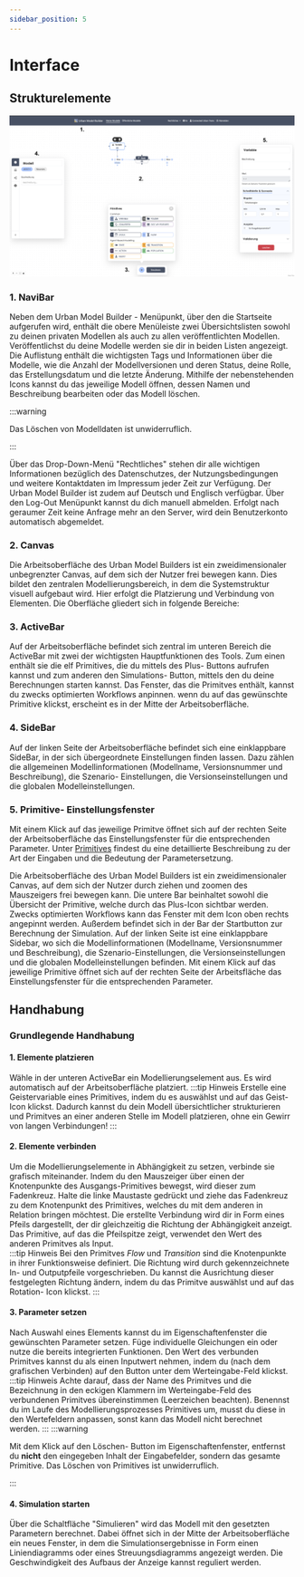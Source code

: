 ```yaml
---
sidebar_position: 5
---
```

# Interface
## Strukturelemente 

![Interface](./img/Interface.png)

### 1. NaviBar
Neben dem Urban Model Builder - Menüpunkt, über den die Startseite aufgerufen wird, enthält die obere Menüleiste zwei Übersichtslisten sowohl zu deinen privaten Modellen als auch zu allen veröffentlichten Modellen. Veröffentlichst du deine Modelle werden sie dir in beiden Listen angezeigt. Die Auflistung enthält die wichtigsten Tags und Informationen über die Modelle, wie die Anzahl der Modellversionen und deren Status, deine Rolle, das Erstellungsdatum und die letzte Änderung. Mithilfe der nebenstehenden Icons kannst du das jeweilige Modell öffnen, dessen Namen und Beschreibung bearbeiten oder das Modell löschen.  

:::warning

Das Löschen von Modelldaten ist unwiderruflich.

:::

Über das Drop-Down-Menü "Rechtliches" stehen dir alle wichtigen Informationen bezüglich des Datenschutzes, der Nutzungsbedingungen und weitere Kontaktdaten im Impressum jeder Zeit zur Verfügung. 
Der Urban Model Builder ist zudem auf Deutsch und Englisch verfügbar.
Über den Log-Out Menüpunkt kannst du dich manuell abmelden. Erfolgt nach geraumer Zeit keine Anfrage mehr an den Server, wird dein Benutzerkonto automatisch abgemeldet. 

### 2. Canvas
Die Arbeitsoberfläche des Urban Model Builders ist ein zweidimensionaler unbegrenzter Canvas, auf dem sich der Nutzer frei bewegen kann. Dies bildet den zentralen Modellierungsbereich, in dem die Systemstruktur visuell aufgebaut wird. Hier erfolgt die Platzierung und Verbindung von Elementen.
Die Oberfläche gliedert sich in folgende Bereiche:

### 3. ActiveBar
Auf der Arbeitsoberfläche befindet sich zentral im unteren Bereich die ActiveBar mit zwei der wichtigsten Hauptfunktionen des Tools. Zum einen enthält sie die elf Primitives, die du mittels des Plus- Buttons aufrufen kannst und zum anderen den Simulations- Button, mittels den du deine Berechnungen starten kannst. Das Fenster, das die Primitves enthält, kannst du zwecks optimierten Workflows anpinnen. wenn du auf das gewünschte Primitive klickst, erscheint es in der Mitte der Arbeitsoberfläche.

### 4. SideBar
Auf der linken Seite der Arbeitsoberfläche befindet sich eine einklappbare SideBar, in der sich übergeordnete Einstellungen finden lassen. Dazu zählen die allgemeinen Modellinformationen (Modellname, Versionsnummer und Beschreibung), die Szenario- Einstellungen, die Versionseinstellungen und die globalen Modelleinstellungen. 

### 5. Primitive- Einstellungsfenster
Mit einem Klick auf das jeweilige Primitve öffnet sich auf der rechten Seite der Arbeitsoberfläche das Einstellungsfenster für die entsprechenden Parameter. Unter [Primitives](/Primitives.md) findest du eine detaillierte Beschreibung zu der Art der Eingaben und die Bedeutung der Parametersetzung.



Die Arbeitsoberfläche des Urban Model Builders ist ein zweidimensionaler Canvas, auf dem sich der Nutzer durch ziehen und zoomen des Mauszeigers frei bewegen kann. 
Die untere Bar beinhaltet sowohl die Übersicht der Primitive, welche durch das Plus-Icon sichtbar werden. Zwecks optimierten Workflows kann das Fenster mit dem Icon oben rechts angepinnt werden. Außerdem befindet sich in der Bar der Startbutton zur Berechnung der Simulation. 
Auf der linken Seite ist eine einklappbare Sidebar, wo sich die Modellinformationen (Modellname, Versionsnummer und Beschreibung), die Szenario-Einstellungen, die Versionseinstellungen und die globalen Modelleinstellungen befinden. 
Mit einem Klick auf das jeweilige Primitive öffnet sich auf der rechten Seite der Arbeitsfläche das Einstellungsfenster für die entsprechenden Parameter.

## Handhabung 
### Grundlegende Handhabung 

#### 1. Elemente platzieren 
Wähle in der unteren ActiveBar ein Modellierungselement aus. Es wird automatisch auf der Arbeitsoberfläche platziert.
:::tip Hinweis
Erstelle eine Geistervariable eines Primitives, indem du es auswählst und auf das Geist- Icon klickst. Dadurch kannst du dein Modell übersichtlicher strukturieren und Primitves an einer anderen Stelle im Modell platzieren, ohne ein Gewirr von langen Verbindungen! 
:::
#### 2. Elemente verbinden
Um die Modellierungselemente in Abhängigkeit zu setzen, verbinde sie grafisch miteinander. Indem du den Mauszeiger über einen der Knotenpunkte des Ausgangs-Primitives bewegst, wird dieser zum Fadenkreuz. Halte die linke Maustaste gedrückt und ziehe das Fadenkreuz zu dem Knotenpunkt des Primitives, welches du mit dem anderen in Relation bringen möchtest. Die erstellte Verbindung wird dir in Form eines Pfeils dargestellt, der dir gleichzeitig die Richtung der Abhängigkeit anzeigt. Das Primitive, auf das die Pfeilspitze zeigt, verwendet den Wert des anderen Primitves als Input.  
:::tip Hinweis
Bei den Primitves *Flow* und *Transition* sind die Knotenpunkte in ihrer Funktionsweise definiert. Die Richtung wird durch gekennzeichnete In- und Outputpfeile vorgeschrieben. Du kannst die Ausrichtung dieser festgelegten Richtung ändern, indem du das Primitve auswählst und auf das Rotation- Icon klickst.
:::

#### 3. Parameter setzen 
Nach Auswahl eines Elements kannst du im Eigenschaftenfenster die gewünschten Parameter setzen. Füge individuelle Gleichungen ein oder nutze die bereits integrierten Funktionen. Den Wert des verbunden Primitves kannst du als einen Inputwert nehmen, indem du (nach dem grafischen Verbinden) auf den Button unter dem Werteingabe-Feld klickst.
:::tip Hinweis
Achte darauf, dass der Name des Primitves und die Bezeichnung in den eckigen Klammern im Werteingabe-Feld des verbundenen Primitves übereinstimmen (Leerzeichen beachten). Benennst du im Laufe des Modellierungsprozesses Primitives um, musst du diese in den Wertefeldern anpassen, sonst kann das Modell nicht berechnet werden. 
:::
:::warning

Mit dem Klick auf den Löschen- Button im Eigenschaftenfenster, entfernst du **nicht** den eingegeben Inhalt der Eingabefelder, sondern das gesamte Primitive. Das Löschen von Primitives ist unwiderruflich.

:::

#### 4. Simulation starten 
Über die Schaltfläche "Simulieren" wird das Modell mit den gesetzten Parametern berechnet. Dabei öffnet sich in der Mitte der Arbeitsoberfläche ein neues Fenster, in dem die Simulationsergebnisse in Form einen Liniendiagramms oder eines Streuungsdiagramms angezeigt werden. Die Geschwindigkeit des Aufbaus der Anzeige kannst reguliert werden.
